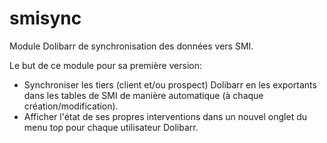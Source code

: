 smisync
=======

Module Dolibarr de synchronisation des données vers SMI.

Le but de ce module pour sa première version:
- Synchroniser les tiers (client et/ou prospect) Dolibarr en les exportants dans les tables de SMI de manière automatique 
(à chaque création/modification).
- Afficher l'état de ses propres interventions dans un nouvel onglet du menu top pour chaque utilisateur Dolibarr.
